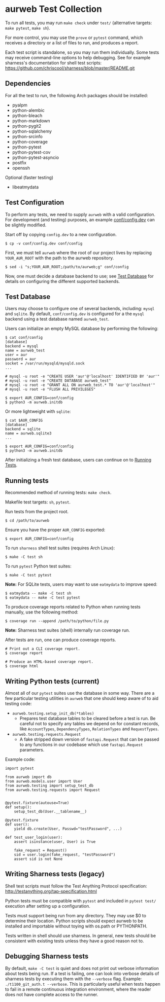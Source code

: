 aurweb Test Collection
======================

To run all tests, you may run `make check` under `test/` (alternative targets:
`make pytest`, `make sh`).

For more control, you may use the `prove` or `pytest` command, which receives a
directory or a list of files to run, and produces a report.

Each test script is standalone, so you may run them individually. Some tests
may receive command-line options to help debugging. See for example sharness's
documentation for shell test scripts:
https://github.com/chriscool/sharness/blob/master/README.git

Dependencies
------------

For all the test to run, the following Arch packages should be installed:

- pyalpm
- python-alembic
- python-bleach
- python-markdown
- python-pygit2
- python-sqlalchemy
- python-srcinfo
- python-coverage
- python-pytest
- python-pytest-cov
- python-pytest-asyncio
- postfix
- openssh

Optional (faster testing)

- libeatmydata

Test Configuration
------------------

To perform any tests, we need to supply `aurweb` with a valid
configuration. For development (and testing) purposes, an example
[conf/config.dev](../conf/config.dev) can be slightly modified.

Start off by copying `config.dev` to a new configuration.

    $ cp -v conf/config.dev conf/config

First, we must tell `aurweb` where the root of our project
lives by replacing `YOUR_AUR_ROOT` with the path to the aurweb
repository.

    $ sed -i "s;YOUR_AUR_ROOT;/path/to/aurweb;g" conf/config

Now, one must decide a database backend to use; see
[Test Database](#test-database) for details on configuring
the different supported backends.

Test Database
-------------

Users may choose to configure one of several backends, including:
`mysql` and `sqlite`. By default, `conf/config.dev` is configured
for a the `mysql` backend using a test database named `aurweb_test`.

Users can initialize an empty MySQL database by performing the following:

    $ cat conf/config
    [database]
    backend = mysql
    name = aurweb_test
    user = aur
    password = aur
    socket = /var/run/mysqld/mysqld.sock
    ...

    # mysql -u root -e "CREATE USER 'aur'@'localhost' IDENTIFIED BY 'aur'"
    # mysql -u root -e "CREATE DATABASE aurweb_test"
    # mysql -u root -e "GRANT ALL ON aurweb_test.* TO 'aur'@'localhost'"
    # mysql -u root -e "FLUSH ALL PRIVILEGES"

    $ export AUR_CONFIG=conf/config
    $ python3 -m aurweb.initdb

Or more lightweight with `sqlite`:

    $ cat $AUR_CONFIG
    [database]
    backend = sqlite
    name = aurweb.sqlite3
    ...

    $ export AUR_CONFIG=conf/config
    $ python3 -m aurweb.initdb

After initializing a fresh test database, users can continue on to
[Running Tests](#running-tests).

Running tests
-------------

Recommended method of running tests: `make check`.

Makefile test targets: `sh`, `pytest`.

Run tests from the project root.

    $ cd /path/to/aurweb

Ensure you have the proper `AUR_CONFIG` exported:

    $ export AUR_CONFIG=conf/config

To run `sharness` shell test suites (requires Arch Linux):

    $ make -C test sh

To run `pytest` Python test suites:

    $ make -C test pytest

**Note:** For SQLite tests, users may want to use `eatmydata`
to improve speed:

    $ eatmydata -- make -C test sh
    $ eatmydata -- make -C test pytest

To produce coverage reports related to Python when running tests manually,
use the following method:

    $ coverage run --append /path/to/python/file.py

**Note:** Sharness test suites (shell) internally run coverage run.

After tests are run, one can produce coverage reports.

    # Print out a CLI coverage report.
    $ coverage report

    # Produce an HTML-based coverage report.
    $ coverage html

Writing Python tests (current)
------------------------------

Almost all of our `pytest` suites use the database in some way. There
are a few particular testing utilities in `aurweb` that one should
keep aware of to aid testing code:

- `aurweb.testing.setup_init_db(*tables)`
    - Prepares test database tables to be cleared before a test
      is run. Be careful not to specify any tables we depend on
      for constant records, like `AccountTypes`, `DependencyTypes`,
      `RelationTypes` and `RequestTypes`.
- `aurweb.testing.requests.Request`
    - A fake stripped down version of `fastapi.Request` that can
      be passed to any functions in our codebase which use
      `fastapi.Request` parameters.

Example code:

    import pytest

    from aurweb import db
    from aurweb.models.user import User
    from aurweb.testing import setup_test_db
    from aurweb.testing.requests import Request


    @pytest.fixture(autouse=True)
    def setup():
        setup_test_db(User.__tablename__)

    @pytest.fixture
    def user():
        yield db.create(User, Passwd="testPassword", ...)

    def test_user_login(user):
        assert isinstance(user, User) is True

        fake_request = Request()
        sid = user.login(fake_request, "testPassword")
        assert sid is not None

Writing Sharness tests (legacy)
-------------------------------

Shell test scripts must follow the Test Anything Protocol specification:
http://testanything.org/tap-specification.html

Python tests must be compatible with `pytest` and included in `pytest test/`
execution after setting up a configuration.

Tests must support being run from any directory. They may use $0 to determine
their location. Python scripts should expect aurweb to be installed and
importable without toying with os.path or PYTHONPATH.

Tests written in shell should use sharness. In general, new tests should be
consistent with existing tests unless they have a good reason not to.

Debugging Sharness tests
---------------

By default, `make -C test` is quiet and does not print out verbose information
about tests being run. If a test is failing, one can look into verbose details
of sharness tests by executing them with the `--verbose` flag. Example:
`./t1100_git_auth.t --verbose`. This is particularly useful when tests happen
to fail in a remote continuous integration environment, where the reader does
not have complete access to the runner.
